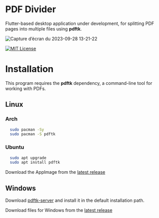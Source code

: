 
# PDF Divider

Flutter-based desktop application under development, for splitting PDF pages into multiple files using **pdftk**.


![Capture d’écran du 2023-09-28 13-21-22](https://github.com/YoanMen/PDF_Divider/assets/114339661/55e87d4f-b896-4f12-8ae7-e06fce3cc9b4)

[![MIT License](https://img.shields.io/badge/License-MIT-green.svg)](https://choosealicense.com/licenses/mit/)


# Installation

This program requires the **pdftk** dependency, a command-line tool for working with PDFs.

## Linux

### Arch
```bash
  sudo pacman -Sy
  sudo pacman -S pdftk
```
### Ubuntu
```bash
  sudo apt upgrade  
  sudo apt install pdftk
```

 Download the AppImage from the [latest release](https://github.com/YoanMen/PDF_Divider/releases/tag/latest)

## Windows

Download [pdftk-server](https://www.pdflabs.com/tools/pdftk-server/) and install it in the default installation path.

Download files for Windows from the [latest release](https://github.com/YoanMen/PDF_Divider/releases/tag/latest)



